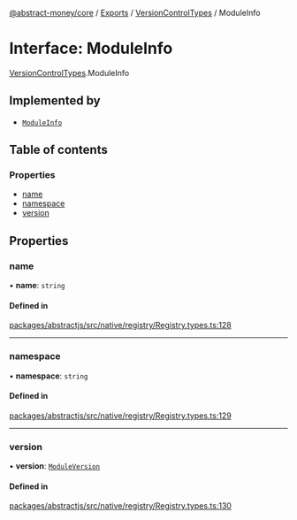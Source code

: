[@abstract-money/core](../README.md) / [Exports](../modules.md) / [VersionControlTypes](../modules/VersionControlTypes.md) / ModuleInfo

# Interface: ModuleInfo

[VersionControlTypes](../modules/VersionControlTypes.md).ModuleInfo

## Implemented by

- [`ModuleInfo`](../classes/ModuleInfo.md)

## Table of contents

### Properties

- [name](VersionControlTypes.ModuleInfo.md#name)
- [namespace](VersionControlTypes.ModuleInfo.md#namespace)
- [version](VersionControlTypes.ModuleInfo.md#version)

## Properties

### name

• **name**: `string`

#### Defined in

[packages/abstractjs/src/native/registry/Registry.types.ts:128](https://github.com/AbstractSDK/frontend/blob/07410073/packages/abstractjs/src/native/registry/Registry.types.ts#L128)

___

### namespace

• **namespace**: `string`

#### Defined in

[packages/abstractjs/src/native/registry/Registry.types.ts:129](https://github.com/AbstractSDK/frontend/blob/07410073/packages/abstractjs/src/native/registry/Registry.types.ts#L129)

___

### version

• **version**: [`ModuleVersion`](../modules/VersionControlTypes.md#moduleversion)

#### Defined in

[packages/abstractjs/src/native/registry/Registry.types.ts:130](https://github.com/AbstractSDK/frontend/blob/07410073/packages/abstractjs/src/native/registry/Registry.types.ts#L130)
